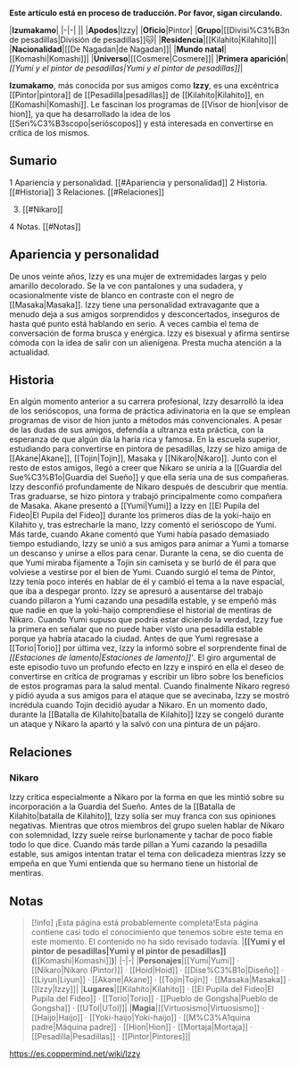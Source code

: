 **Este artículo está en proceso de traducción. Por favor, sigan circulando.**


|**Izumakamo**|
|-|-|
||
|**Apodos**|Izzy|
|**Oficio**|Pintor|
|**Grupo**|[[Divisi%C3%B3n de pesadillas\|División de pesadillas]]🐱︎|
|**Residencia**|[[Kilahito\|Kilahito]]|
|**Nacionalidad**|[[De Nagadan\|de Nagadan]]|
|**Mundo natal**|[[Komashi\|Komashi]]|
|**Universo**|[[Cosmere\|Cosmere]]|
|**Primera aparición**|*[[Yumi y el pintor de pesadillas\|Yumi y el pintor de pesadillas]]*|

**Izumakamo**, más conocida por sus amigos como **Izzy**, es una excéntrica [[Pintor\|pintora]] de [[Pesadilla\|pesadillas]] de [[Kilahito\|Kilahito]], en [[Komashi\|Komashi]]. Le fascinan los programas de [[Visor de hion\|visor de hion]], ya que ha desarrollado la idea de los [[Seri%C3%B3scopo\|serióscopos]] y está interesada en convertirse en crítica de los mismos.

## Sumario

1 Apariencia y personalidad. [[#Apariencia y personalidad]] 
2 Historia. [[#Historia]] 
3 Relaciones. [[#Relaciones]] 

3. [[#Nikaro]] 


4 Notas. [[#Notas]] 


## Apariencia y personalidad
De unos veinte años, Izzy es una mujer de extremidades largas y pelo amarillo decolorado. Se la ve con pantalones y una sudadera, y ocasionalmente viste de blanco en contraste con el negro de [[Masaka\|Masaka]].
Izzy tiene una personalidad extravagante que a menudo deja a sus amigos sorprendidos y desconcertados, inseguros de hasta qué punto está hablando en serio. A veces cambia el tema de conversación de forma brusca y enérgica. Izzy es bisexual y afirma sentirse cómoda con la idea de salir con un alienígena. Presta mucha atención a la actualidad.

## Historia
En algún momento anterior a su carrera profesional, Izzy desarrolló la idea de los serióscopos, una forma de práctica adivinatoria en la que se emplean programas de visor de hion junto a métodos más convencionales. A pesar de las dudas de sus amigos, defendía a ultranza esta práctica, con la esperanza de que algún día la haría rica y famosa.
En la escuela superior, estudiando para convertirse en pintora de pesadillas, Izzy se hizo amiga de [[Akane\|Akane]], [[Tojin\|Tojin]], Masaka y [[Nikaro\|Nikaro]]. Junto con el resto de estos amigos, llegó a creer que Nikaro se uniría a la [[Guardia del Sue%C3%B1o\|Guardia del Sueño]] y que ella sería una de sus compañeras. Izzy desconfió profundamente de Nikaro después de descubrir que mentía. Tras graduarse, se hizo pintora y trabajó principalmente como compañera de Masaka.
Akane presentó a [[Yumi\|Yumi]] a Izzy en [[El Pupila del Fideo\|El Pupila del Fideo]] durante los primeros días de la yoki-haijo en Kilahito y, tras estrecharle la mano, Izzy comentó el serióscopo de Yumi.
Más tarde, cuando Akane comentó que Yumi había pasado demasiado tiempo estudiando, Izzy se unió a sus amigos para animar a Yumi a tomarse un descanso y unirse a ellos para cenar. Durante la cena, se dio cuenta de que Yumi miraba fijamente a Tojin sin camiseta y se burló de él para que volviese a vestirse por el bien de Yumi. Cuando surgió el tema de Pintor, Izzy tenía poco interés en hablar de él y cambió el tema a la nave espacial, que iba a despegar pronto.
Izzy se apresuró a ausentarse del trabajo cuando pillaron a Yumi cazando una pesadilla estable, y se empeñó más que nadie en que la yoki-haijo comprendiese el historial de mentiras de Nikaro. Cuando Yumi supuso que podría estar diciendo la verdad, Izzy fue la primera en señalar que no puede haber visto una pesadilla estable porque ya habría atacado la ciudad.
Antes de que Yumi regresase a [[Torio\|Torio]] por última vez, Izzy la informó sobre el sorprendente final de *[[Estaciones de lamento\|Estaciones de lamento]]'*. El giro argumental de este episodio tuvo un profundo efecto en Izzy e inspiró en ella el deseo de convertirse en crítica de programas y escribir un libro sobre los beneficios de estos programas para la salud mental.
Cuando finalmente Nikaro regresó y pidió ayuda a sus amigos para el ataque que se avecinaba, Izzy se mostró incrédula cuando Tojin decidió ayudar a Nikaro. En un momento dado, durante la [[Batalla de Kilahito\|batalla de Kilahito]] Izzy se congeló durante un ataque y Nikaro la apartó y la salvó con una pintura de un pájaro.

## Relaciones
### Nikaro
Izzy critica especialmente a Nikaro por la forma en que les mintió sobre su incorporación a la Guardia del Sueño. Antes de la [[Batalla de Kilahito\|batalla de Kilahito]], Izzy solía ser muy franca con sus opiniones negativas. Mientras que otros miembros del grupo suelen hablar de Nikaro con solemnidad, Izzy suele reírse burlonamente y tachar de poco fiable todo lo que dice. Cuando más tarde pillan a Yumi cazando la pesadilla estable, sus amigos intentan tratar el tema con delicadeza mientras Izzy se empeña en que Yumi entienda que su hermano tiene un historial de mentiras.

## Notas

> [!info] ¡Esta página está probablemente completa!Esta página contiene casi todo el conocimiento que tenemos sobre este tema en este momento.
El contenido no ha sido revisado todavía.
|**[[Yumi y el pintor de pesadillas\|Yumi y el pintor de pesadillas]] (**[[Komashi\|Komashi]]**)**|
|-|-|
|**Personajes**|[[Yumi\|Yumi]] · [[Nikaro\|Nikaro (Pintor)]] · [[Hoid\|Hoid]] · [[Dise%C3%B1o\|Diseño]] · [[Liyun\|Liyun]] · [[Akane\|Akane]] · [[Tojin\|Tojin]] · [[Masaka\|Masaka]] · [[Izzy\|Izzy]]|
|**Lugares**|[[Kilahito\|Kilahito]] · [[El Pupila del Fideo\|El Pupila del Fideo]] · [[Torio\|Torio]] · [[Pueblo de Gongsha\|Pueblo de Gongsha]] · [[UTol\|UTol]]|
|**Magia**|[[Virtuosismo\|Virtuosismo]] · [[Haijo\|Haijo]] · [[Yoki-haijo\|Yoki-haijo]] · [[M%C3%A1quina padre\|Máquina padre]] · [[Hion\|Hion]] · [[Mortaja\|Mortaja]] · [[Pesadilla\|Pesadillas]] · [[Pintor\|Pintores]]|



https://es.coppermind.net/wiki/Izzy